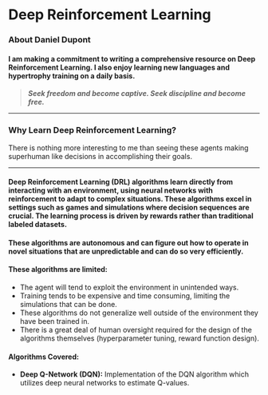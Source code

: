 # Deep Reinforcement Learning

### About Daniel Dupont

#### I am making a commitment to writing a comprehensive resource on Deep Reinforcement Learning. I also enjoy learning new languages and hypertrophy training on a daily basis.

> ***Seek freedom and become captive. Seek discipline and become free.***
---

### Why Learn Deep Reinforcement Learning?

There is nothing more interesting to me than seeing these agents making superhuman like decisions in accomplishing their goals.

---

#### Deep Reinforcement Learning (DRL) algorithms learn directly from interacting with an environment, using neural networks with reinforcement to adapt to complex situations. These algorithms excel in settings such as games and simulations where decision sequences are crucial. The learning process is driven by rewards rather than traditional labeled datasets.

#### These algorithms are autonomous and can figure out how to operate in novel situations that are unpredictable and can do so very efficiently.

#### These algorithms are limited:
- The agent will tend to exploit the environment in unintended ways.
- Training tends to be expensive and time consuming, limiting the simulations that can be done.
- These algorithms do not generalize well outside of the environment they have been trained in.
- There is a great deal of human oversight required for the design of the algorithms themselves (hyperparameter tuning, reward function design).

#### Algorithms Covered:

- **Deep Q-Network (DQN):** Implementation of the DQN algorithm which utilizes deep neural networks to estimate Q-values.
